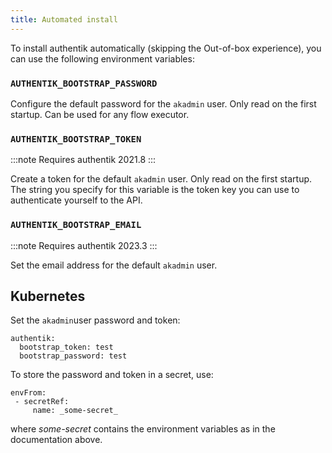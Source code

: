```yaml
---
title: Automated install
---
```


To install authentik automatically (skipping the Out-of-box experience), you can use the following environment variables:

### `AUTHENTIK_BOOTSTRAP_PASSWORD`

Configure the default password for the `akadmin` user. Only read on the first startup. Can be used for any flow executor.

### `AUTHENTIK_BOOTSTRAP_TOKEN`

:::note
Requires authentik 2021.8
:::

Create a token for the default `akadmin` user. Only read on the first startup. The string you specify for this variable is the token key you can use to authenticate yourself to the API.

### `AUTHENTIK_BOOTSTRAP_EMAIL`

:::note
Requires authentik 2023.3
:::

Set the email address for the default `akadmin` user.

## Kubernetes

Set the `akadmin`user password and token:
```
authentik:
  bootstrap_token: test
  bootstrap_password: test
```

To store the password and token in a secret, use:
```
envFrom:
 - secretRef:
     name: _some-secret_
```
where _some-secret_ contains the environment variables as in the documentation above.
